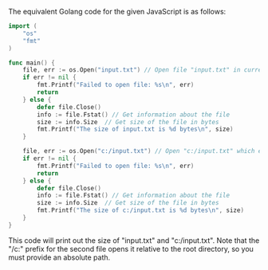The equivalent Golang code for the given JavaScript is as follows:
```go
import (
	"os"
	"fmt"
)

func main() {
	file, err := os.Open("input.txt") // Open file "input.txt" in current directory
	if err != nil {
		fmt.Printf("Failed to open file: %s\n", err)
		return
	} else {
		defer file.Close()
		info := file.Fstat() // Get information about the file
		size := info.Size  // Get size of the file in bytes
		fmt.Printf("The size of input.txt is %d bytes\n", size)
	}

	file, err := os.Open("c:/input.txt") // Open "c:/input.txt" which exists on disk
	if err != nil {
		fmt.Printf("Failed to open file: %s\n", err)
		return
	} else {
		defer file.Close()
		info := file.Fstat() // Get information about the file
		size := info.Size  // Get size of the file in bytes
		fmt.Printf("The size of c:/input.txt is %d bytes\n", size)
	}
}
```
This code will print out the size of "input.txt" and "c:/input.txt". Note that the "/c:" prefix for the second file opens it relative to the root directory, so you must provide an absolute path.
